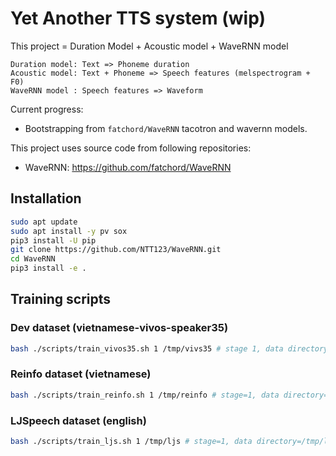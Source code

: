 # Yet Another TTS system (wip)

This project = Duration Model + Acoustic model + WaveRNN model

```
Duration model: Text => Phoneme duration
Acoustic model: Text + Phoneme => Speech features (melspectrogram + F0)
WaveRNN model : Speech features => Waveform
```

Current progress:
- Bootstrapping from `fatchord/WaveRNN` tacotron and wavernn models.


This project uses source code from following repositories:
- WaveRNN: https://github.com/fatchord/WaveRNN

## Installation

```sh
sudo apt update
sudo apt install -y pv sox
pip3 install -U pip
git clone https://github.com/NTT123/WaveRNN.git
cd WaveRNN
pip3 install -e .
```


## Training scripts

### Dev dataset (vietnamese-vivos-speaker35)

```sh
bash ./scripts/train_vivos35.sh 1 /tmp/vivs35 # stage 1, data directory /tmp/vivos35
```

### Reinfo dataset (vietnamese)

```sh
bash ./scripts/train_reinfo.sh 1 /tmp/reinfo # stage=1, data directory=/tmp/reinfo
```


### LJSpeech dataset (english)

```sh
bash ./scripts/train_ljs.sh 1 /tmp/ljs # stage=1, data directory=/tmp/ljs
```


